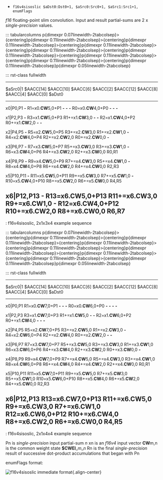* `f16v4sisoslic $aDst0:Dst0+1, $aSrc0:Src0+1, $aSrc1:Src1+1, enumFlags`

*f16* floating-point slim convolution. Input and result partial-sums are
2 x *single-precision* values.

::: tabularcolumns
p{dimexpr 0.07linewidth-2tabcolsep}\>{centering}p{dimexpr
0.11linewidth-2tabcolsep}\>{centering}p{dimexpr
0.11linewidth-2tabcolsep}\>{centering}p{dimexpr
0.11linewidth-2tabcolsep}\>{centering}p{dimexpr
0.11linewidth-2tabcolsep}\>{centering}p{dimexpr
0.11linewidth-2tabcolsep}\>{centering}p{dimexpr
0.11linewidth-2tabcolsep}\>{centering}p{dimexpr
0.11linewidth-2tabcolsep}\>{centering}p{dimexpr
0.11linewidth-2tabcolsep}p{dimexpr 0.05linewidth-2tabcolsep}

::: rst-class
fullwidth

  ---------------------------------------------------------------------------------------------------------------------------------------------------------------------------------
  \$aSrc0\|1    \$AACC\[14\]   \$AACC\[10\]           \$AACC\[6\]         \$AACC\[2\]        \$AACC\[12\]   \$AACC\[8\]            \$AACC\[4\]         \$AACC\[0\]        \$aDst0
  ------------- -------------- ---------------------- ------------------- ------------------ -------------- ---------------------- ------------------- ------------------ ---------
  x0\|P0,P1     **-**          R1=x0.**CW**5,0+P1     **-**               **-**              **-**          R0=x0.**CW**4,0+P0     **-**               **-**              **-**

  x1\|P2,P3     **-**          R3=x1.**CW**5,0+P3     R1+=x1.**CW**3,0    **-**              **-**          R2=x1.**CW**4,0+P2     R0+=x1.**CW**2,0    **-**              **-**

  x2\|P4,P5     **-**          R5=x2.**CW**5,0+P5     R3+=x2.**CW**3,0    R1+=x2.**CW**1,0   **-**          R4=x2.**CW**4,0+P4     R2+=x2.**CW**2,0    R0+=x2.**CW**0,0   **-**

  x3\|P6,P7     **-**          R7=x3.**CW**5,0+P7     R5+=x3.**CW**3,0    R3+=x3.**CW**1,0   **-**          R6=x3.**CW**4,0+P6     R4+=x3.**CW**2,0    R2+=x3.**CW**0,0   R0,R1

  x4\|P8,P9     **-**          R9=x4.**CW**5,0+P9     R7+=x4.**CW**3,0    R5+=x4.**CW**1,0   **-**          R8=x4.**CW**4,0+P8     R6+=x4.**CW**2,0    R4+=x4.**CW**0,0   R2,R3

  x5\|P10,P11   **-**          R11=x5.**CW**5,0+P11   R9+=x5.**CW**3,0    R7+=x5.**CW**1,0   **-**          R10=x5.**CW**4,0+P10   R8+=x5.**CW**2,0    R6+=x5.**CW**0,0   R4,R5

  x6\|P12,P13   **-**          R13=x6.**CW**5,0+P13   R11+=x6.**CW**3,0   R9+=x6.**CW**1,0   **-**          R12=x6.**CW**4,0+P12   R10+=x6.**CW**2,0   R8+=x6.**CW**0,0   R6,R7
  ---------------------------------------------------------------------------------------------------------------------------------------------------------------------------------

  : f16v4sisoslic, 2x1x3x4 example sequence

::: tabularcolumns
p{dimexpr 0.07linewidth-2tabcolsep}\>{centering}p{dimexpr
0.11linewidth-2tabcolsep}\>{centering}p{dimexpr
0.11linewidth-2tabcolsep}\>{centering}p{dimexpr
0.11linewidth-2tabcolsep}\>{centering}p{dimexpr
0.11linewidth-2tabcolsep}\>{centering}p{dimexpr
0.11linewidth-2tabcolsep}\>{centering}p{dimexpr
0.11linewidth-2tabcolsep}\>{centering}p{dimexpr
0.11linewidth-2tabcolsep}\>{centering}p{dimexpr
0.11linewidth-2tabcolsep}p{dimexpr 0.05linewidth-2tabcolsep}

::: rst-class
fullwidth

  -----------------------------------------------------------------------------------------------------------------------------------------------------------------------------------------
  \$aSrc0\|1    \$AACC\[14\]           \$AACC\[10\]        \$AACC\[6\]        \$AACC\[2\]        \$AACC\[12\]           \$AACC\[8\]         \$AACC\[4\]        \$AACC\[0\]        \$aDst0
  ------------- ---------------------- ------------------- ------------------ ------------------ ---------------------- ------------------- ------------------ ------------------ ---------
  x0\|P0,P1     R1=x0.**CW**7,0+P1     **-**               **-**              **-**              R0=x0.**CW**6,0+P0     **-**               **-**              **-**              **-**

  x1\|P2,P3     R3=x1.**CW**7,0+P3     R1+=x1.**CW**5,0    **-**              **-**              R2=x1.**CW**6,0+P2     R0+=x1.**CW**4,0    **-**              **-**              **-**

  x2\|P4,P5     R5=x2.**CW**7,0+P5     R3+=x2.**CW**5,0    R1+=x2.**CW**3,0   **-**              R4=x2.**CW**6,0+P4     R2+=x2.**CW**4,0    R0+=x2.**CW**2,0   **-**              **-**

  x3\|P6,P7     R7=x3.**CW**7,0+P7     R5+=x3.**CW**5,0    R3+=x3.**CW**3,0   R1+=x3.**CW**1,0   R6=x3.**CW**6,0+P6     R4+=x3.**CW**4,0    R2+=x3.**CW**2,0   R0+=x3.**CW**0,0   **-**

  x4\|P8,P9     R9=x4.**CW**7,0+P9     R7+=x4.**CW**5,0    R5+=x4.**CW**3,0   R3+=x4.**CW**1,0   R8=x4.**CW**6,0+P8     R6+=x4.**CW**4,0    R4+=x4.**CW**2,0   R2+=x4.**CW**0,0   R0,R1

  x5\|P10,P11   R11=x5.**CW**7,0+P11   R9+=x5.**CW**5,0    R7+=x5.**CW**3,0   R5+=x5.**CW**1,0   R10=x5.**CW**6,0+P10   R8+=x5.**CW**4,0    R6+=x5.**CW**2,0   R4+=x5.**CW**0,0   R2,R3

  x6\|P12,P13   R13=x6.**CW**7,0+P13   R11+=x6.**CW**5,0   R9+=x6.**CW**3,0   R7+=x6.**CW**1,0   R12=x6.**CW**6,0+P12   R10+=x6.**CW**4,0   R8+=x6.**CW**2,0   R6+=x6.**CW**0,0   R4,R5
  -----------------------------------------------------------------------------------------------------------------------------------------------------------------------------------------

  : f16v4sisoslic, 2x1x4x4 example sequence

Pn is *single-precision* input partial-sum *n* xn is an *f16v4* input
vector **CW**m,n is the common weight state **\$CWEI**\_*m*\_*n* Rn is
the final *single-precision* result of successive dot-product
accumulations that began with Pn

enumFlags format:

![f16v4sisoslic immediate
format](images/autogen/F16SLIC_ENUMFLAGS.*){.align-center}
